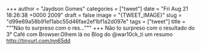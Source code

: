 
+++
author = "Jaydson Gomes"
categories = ["tweet"]
date = "Fri Aug 21 18:26:38 +0000 2009"
draft = false
image = "{TWEET_IMAGE}"
slug = "d99e69a58b91ef1abc55d46fae2ef1bf1a2d097e"
tags = ["tweet"]
title = """Não to surpreso com o res..."""
+++
Não to surpreso com o resultado do 3° Café com Browser.Olhem lá no Blog do @war10ck_ti um resumo http://tinyurl.com/nn65dd
